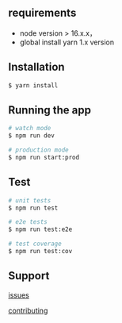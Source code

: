 ## requirements
- node version > 16.x.x，
- global install yarn 1.x version

## Installation
```bash
$ yarn install
```

## Running the app

```bash
# watch mode
$ npm run dev

# production mode
$ npm run start:prod
```


## Test

```bash
# unit tests
$ npm run test

# e2e tests
$ npm run test:e2e

# test coverage
$ npm run test:cov
```

## Support

[issues](https://git.garena.com/shopee/sz-devops/fe/infra-base/infra-node-kit/-/issues)

[contributing](https://git.garena.com/shopee/sz-devops/fe/infra-base/infra-node-kit/-/blob/master/CONTRIBUTING.md)

